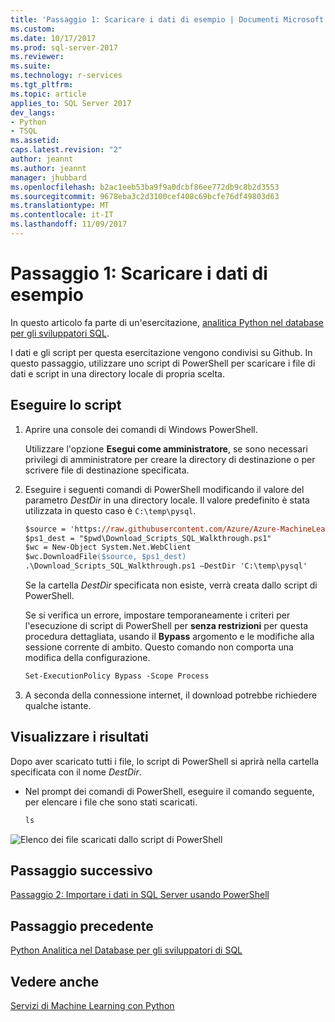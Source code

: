 ```yaml
---
title: 'Passaggio 1: Scaricare i dati di esempio | Documenti Microsoft'
ms.custom: 
ms.date: 10/17/2017
ms.prod: sql-server-2017
ms.reviewer: 
ms.suite: 
ms.technology: r-services
ms.tgt_pltfrm: 
ms.topic: article
applies_to: SQL Server 2017
dev_langs:
- Python
- TSQL
ms.assetid: 
caps.latest.revision: "2"
author: jeannt
ms.author: jeannt
manager: jhubbard
ms.openlocfilehash: b2ac1eeb53ba9f9a0dcbf86ee772db9c8b2d3553
ms.sourcegitcommit: 9678eba3c2d3100cef408c69bcfe76df49803d63
ms.translationtype: MT
ms.contentlocale: it-IT
ms.lasthandoff: 11/09/2017
---
```

# <a name="step-1-download-the-sample-data"></a>Passaggio 1: Scaricare i dati di esempio

In questo articolo fa parte di un'esercitazione, [analitica Python nel database per gli sviluppatori SQL](sqldev-in-database-python-for-sql-developers.md). 

I dati e gli script per questa esercitazione vengono condivisi su Github. In questo passaggio, utilizzare uno script di PowerShell per scaricare i file di dati e script in una directory locale di propria scelta.

## <a name="run-the-script"></a>Eseguire lo script

1. Aprire una console dei comandi di Windows PowerShell.

    Utilizzare l'opzione **Esegui come amministratore**, se sono necessari privilegi di amministratore per creare la directory di destinazione o per scrivere file di destinazione specificata.

2. Eseguire i seguenti comandi di PowerShell modificando il valore del parametro *DestDir* in una directory locale.  Il valore predefinito è stata utilizzata in questo caso è `C:\temp\pysql`.

    ```ps
    $source = 'https://raw.githubusercontent.com/Azure/Azure-MachineLearning-DataScience/master/Misc/PythonSQL/Download_Scripts_SQL_Walkthrough.ps1'
    $ps1_dest = "$pwd\Download_Scripts_SQL_Walkthrough.ps1"
    $wc = New-Object System.Net.WebClient
    $wc.DownloadFile($source, $ps1_dest)
    .\Download_Scripts_SQL_Walkthrough.ps1 –DestDir 'C:\temp\pysql'
    ```
    
    Se la cartella *DestDir* specificata non esiste, verrà creata dallo script di PowerShell.
    
    Se si verifica un errore, impostare temporaneamente i criteri per l'esecuzione di script di PowerShell per **senza restrizioni** per questa procedura dettagliata, usando il **Bypass** argomento e le modifiche alla sessione corrente di ambito. Questo comando non comporta una modifica della configurazione.
    
    ```ps
    Set-ExecutionPolicy Bypass -Scope Process
    ```

3. A seconda della connessione internet, il download potrebbe richiedere qualche istante. 

## <a name="view-the-results"></a>Visualizzare i risultati

Dopo aver scaricato tutti i file, lo script di PowerShell si aprirà nella cartella specificata con il nome  *DestDir*. 

+ Nel prompt dei comandi di PowerShell, eseguire il comando seguente, per elencare i file che sono stati scaricati.

    ```ps
    ls
    ```

![Elenco dei file scaricati dallo script di PowerShell](media/sqldev-python-filelist.png "Elenco dei file scaricati dallo script di PowerShell")

## <a name="next-step"></a>Passaggio successivo

[Passaggio 2: Importare i dati in SQL Server usando PowerShell](sqldev-py2-import-data-to-sql-server-using-powershell.md)

## <a name="previous-step"></a>Passaggio precedente

[Python Analitica nel Database per gli sviluppatori di SQL](sqldev-in-database-python-for-sql-developers.md)

## <a name="see-also"></a>Vedere anche

[Servizi di Machine Learning con Python](../python/sql-server-python-services.md)


